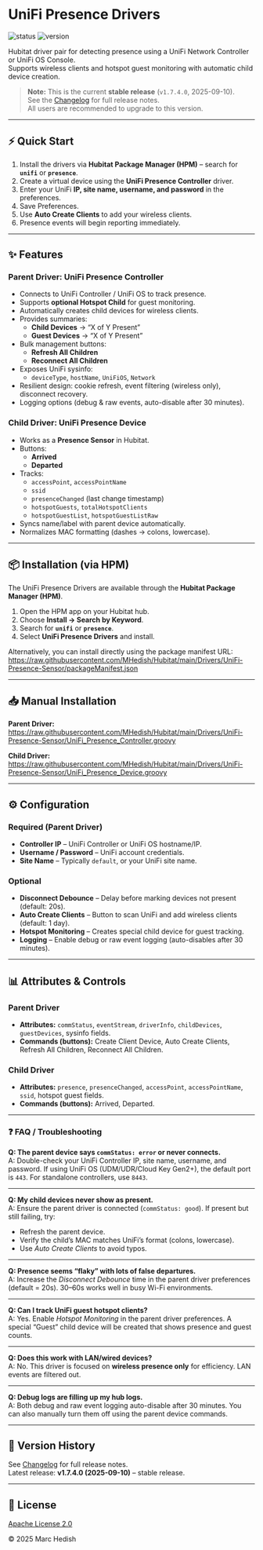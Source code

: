 # UniFi Presence Drivers

![status](https://img.shields.io/badge/release-stable-green)
![version](https://img.shields.io/badge/version-v1.7.4.0-blue)

Hubitat driver pair for detecting presence using a UniFi Network Controller or UniFi OS Console.  
Supports wireless clients and hotspot guest monitoring with automatic child device creation.

> **Note:** This is the current **stable release** (`v1.7.4.0`, 2025-09-10).  
> See the [Changelog](../../changelog.md) for full release notes.  
> All users are recommended to upgrade to this version.

---

## ⚡ Quick Start

1. Install the drivers via **Hubitat Package Manager (HPM)** – search for **`unifi`** or **`presence`**.  
2. Create a virtual device using the **UniFi Presence Controller** driver.  
3. Enter your UniFi **IP, site name, username, and password** in the preferences.  
4. Save Preferences.  
5. Use **Auto Create Clients** to add your wireless clients.  
6. Presence events will begin reporting immediately.  

---

## ✨ Features

### Parent Driver: UniFi Presence Controller
- Connects to UniFi Controller / UniFi OS to track presence.  
- Supports **optional Hotspot Child** for guest monitoring.  
- Automatically creates child devices for wireless clients.  
- Provides summaries:  
  - **Child Devices** → “X of Y Present”  
  - **Guest Devices** → “X of Y Present”  
- Bulk management buttons:  
  - **Refresh All Children**  
  - **Reconnect All Children**  
- Exposes UniFi sysinfo:  
  - `deviceType`, `hostName`, `UniFiOS`, `Network`  
- Resilient design: cookie refresh, event filtering (wireless only), disconnect recovery.  
- Logging options (debug & raw events, auto-disable after 30 minutes).  

### Child Driver: UniFi Presence Device
- Works as a **Presence Sensor** in Hubitat.  
- Buttons:  
  - **Arrived**  
  - **Departed**  
- Tracks:  
  - `accessPoint`, `accessPointName`  
  - `ssid`  
  - `presenceChanged` (last change timestamp)  
  - `hotspotGuests`, `totalHotspotClients`  
  - `hotspotGuestList`, `hotspotGuestListRaw`  
- Syncs name/label with parent device automatically.  
- Normalizes MAC formatting (dashes → colons, lowercase).  

---

## 📦 Installation (via HPM)

The UniFi Presence Drivers are available through the **Hubitat Package Manager (HPM)**.

1. Open the HPM app on your Hubitat hub.  
2. Choose **Install → Search by Keyword**.  
3. Search for **`unifi`** or **`presence`**.  
4. Select **UniFi Presence Drivers** and install.  

Alternatively, you can install directly using the package manifest URL:  
https://raw.githubusercontent.com/MHedish/Hubitat/main/Drivers/UniFi-Presence-Sensor/packageManifest.json

---

## 📥 Manual Installation

**Parent Driver:**  
https://raw.githubusercontent.com/MHedish/Hubitat/main/Drivers/UniFi-Presence-Sensor/UniFi_Presence_Controller.groovy  

**Child Driver:**  
https://raw.githubusercontent.com/MHedish/Hubitat/main/Drivers/UniFi-Presence-Sensor/UniFi_Presence_Device.groovy  

---

## ⚙️ Configuration

### Required (Parent Driver)
- **Controller IP** – UniFi Controller or UniFi OS hostname/IP.  
- **Username / Password** – UniFi account credentials.  
- **Site Name** – Typically `default`, or your UniFi site name.  

### Optional
- **Disconnect Debounce** – Delay before marking devices not present (default: 20s).  
- **Auto Create Clients** – Button to scan UniFi and add wireless clients (default: 1 day).  
- **Hotspot Monitoring** – Creates special child device for guest tracking.  
- **Logging** – Enable debug or raw event logging (auto-disables after 30 minutes).  

---

## 📊 Attributes & Controls

### Parent Driver
- **Attributes:** `commStatus`, `eventStream`, `driverInfo`, `childDevices`, `guestDevices`, sysinfo fields.  
- **Commands (buttons):** Create Client Device, Auto Create Clients, Refresh All Children, Reconnect All Children.  

### Child Driver
- **Attributes:** `presence`, `presenceChanged`, `accessPoint`, `accessPointName`, `ssid`, hotspot guest fields.  
- **Commands (buttons):** Arrived, Departed.  

---

### ❓ FAQ / Troubleshooting

**Q: The parent device says `commStatus: error` or never connects.**  
A: Double-check your UniFi Controller IP, site name, username, and password. If using UniFi OS (UDM/UDR/Cloud Key Gen2+), the default port is `443`. For standalone controllers, use `8443`.

---

**Q: My child devices never show as present.**  
A: Ensure the parent driver is connected (`commStatus: good`). If present but still failing, try:  
- Refresh the parent device.  
- Verify the child’s MAC matches UniFi’s format (colons, lowercase).  
- Use *Auto Create Clients* to avoid typos.  

---

**Q: Presence seems “flaky” with lots of false departures.**  
A: Increase the *Disconnect Debounce* time in the parent driver preferences (default = 20s). 30–60s works well in busy Wi-Fi environments.

---

**Q: Can I track UniFi guest hotspot clients?**  
A: Yes. Enable *Hotspot Monitoring* in the parent driver preferences. A special “Guest” child device will be created that shows presence and guest counts.

---

**Q: Does this work with LAN/wired devices?**  
A: No. This driver is focused on **wireless presence only** for efficiency. LAN events are filtered out.

---

**Q: Debug logs are filling up my hub logs.**  
A: Both debug and raw event logging auto-disable after 30 minutes. You can also manually turn them off using the parent device commands.

---

## 📝 Version History
See [Changelog](../../changelog.md) for full release notes.  
Latest release: **v1.7.4.0 (2025-09-10)** – stable release.  

---

## 📜 License
[Apache License 2.0](https://www.apache.org/licenses/LICENSE-2.0)  

© 2025 Marc Hedish
